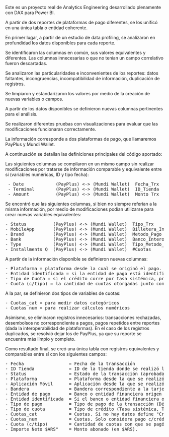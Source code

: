 Este es un proyecto real de Analytics Engineering desarrollado plenamente con DAX para Power BI.

A partir de dos reportes de plataformas de pago diferentes, se los unificó en una única tabla o entidad coherente.

En primer lugar, a partir de un estudio de data profiling, se analizaron en profundidad los datos disponibles para cada reporte.

Se identificaron las columnas en común, sus valores equivalentes y diferentes. Las columnas innecesarias o que no tenían un campo correlativo fueron descartadas.

Se analizaron las particularidades e inconvenientes de los reportes: datos faltantes, incongruencias, incompatibilidad de información, duplicación de registros.

Se limpiaron y estandarizaron los valores por medio de la creación de nuevas variables o campos.

A partir de los datos disponibles se definieron nuevas columnas pertinentes para el análisis.

Se realizaron diferentes pruebas con visualizaciones para evaluar que las modificaciones funcionaran correctamente.

La información corresponde a dos plataformas de pago, que llamaremos PayPlus y Mundi Wallet.

A continuación se detallan las definiciones principales del código aportado:


Las siguientes columnas se compilaron en un mismo campo sin realizar modificaciones por tratarse de información comparable y equivalente entre sí (variables numéricas, ID y tipo fecha):

<pre> - Date            (PayPlus) <-> (Mundi Wallet)  Fecha_Trx                    = Fecha de la transacción
 - Terminal        (PayPlus) <-> (Mundi Wallet)  ID_Tienda                         = Tienda de la transacción
 - Amount          (PayPlus) <-> (Mundi Wallet)  Monto_Trx                         = Importe abonado en la transacción </pre>

Se encontró que las siguientes columnas, si bien no siempre referían a la misma información, por medio de modificaciones podían utilizarse para crear nuevas variables equivalentes:

<pre>- Status          (PayPlus) <-> (Mundi Wallet)  Tipo_Trx                          = Estado de la trx (aprobada, reembolsada, etc.)
- MobileApp       (PayPlus) <-> (Mundi Wallet)  Billetera_Interoperable_Nombre    = Aplicación virtual utilizada
- Brand           (PayPlus) <-> (Mundi Wallet)  Metodo_Pago                       = Bandera de la tarjeta de crédito
- Bank            (PayPlus) <-> (Mundi Wallet)  Banco_Interoperable_Nombre        = Banco o entidad financiera origen del pago
- Type            (PayPlus) <-> (Mundi Wallet)  Tipo_Metodo_Pago                  = Tipo de pago (débito, crédito, etc.)
- Installments Q  (PayPlus) <-> (Mundi Wallet)  #Cuotas                           = Cantidad de cuotas con que se pagó. </pre>

A partir de la información disponible se definieron nuevas columnas:

<pre>- Plataforma = plataforma desde la cual se originó el pago. Admite solo dos valores: Mundi Wallet/PayPlus.
- Entidad identificada = si la entidad de pago está identificada o no (muchos pagos con tarjeta de crédito no indican el banco).
- Tipo de Cuota = si el crédito corre por tasa sistémica, preferencial, si es interno a una plataforma, si no hay datos.
- Cuota (c/tipo) = la cantidad de cuotas otorgadas junto con el tipo de crédito que le corresponde </pre>

A la par, se definieron dos tipos de variables de cuotas:

<pre>- Cuotas_cat = para medir datos categóricos
- Cuotas_num = para realizar cálculos numéricos </pre>

Asimismo, se eliminaron registros innecesarios: transacciones rechazadas, desembolsos no correspondiente a pagos, pagos repetidos entre reportes (dada la interoperabilidad de plataformas).
En el caso de los registros duplicados, se resolvió dejar los de PayPlus, ya que su reporte se encuentra más limpio y completo. 

Como resultado final, se creó una única tabla con registros equivalentes y comparables entre sí con los siguientes campos:

<pre>- Fecha                 = Fecha de la transacción
- ID Tienda             = ID de la tienda donde se realizó la transacción.
- Status                = Estado de la transacción (aprobada, anulada, reembolsada, etc.) 
- Plataforma            = Plataforma desde la que se realizó el pago (Mundi Wallet, Pay Plus) 
- Aplicación Móvil      = Aplicación desde la que se realizó el pago.
- Bandera               = Bandera correspondiente a la tarjeta (si se abonó de otra forma se lo define como transferencia)
- Entidad de pago       = Banco o entidad financiera origen del pago.
- Entidad identificada  = Si el banco o entidad financiera origen del pago está identificado (Sí, No).
- Tipo de pago          = Tipo de pago de la transacción (Débito, Crédito, Dinero Disponible, etc.)
- Tipo de cuota         = Tipo de crédito (Tasa sistémica, Tasa Preferencial, Crédito Interno, Crédito #N/D, No crédito).      
- Cuotas_cat            = Cuotas. Si no hay datos define "Crédito #N/D", si corresponde a otros tipos de pago se lo aclara.
- Cuotas_num            = Cuotas. Solo considera pago c/crédito. Asume vacío para otros tipos de pago o si no hay información.
- Cuota (c/tipo)        = Cantidad de cuotas con que se pagó + Tipo de cuota otorgada
- Importe Neto $ARS"    = Monto abonado (en $ARS). </pre>




